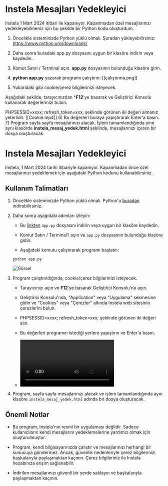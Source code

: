 # Instela Mesajları Yedekleyici

Instela 1 Mart 2024 itibari ile kapanıyor. Kapanmadan özel mesajlarınızı yedekleyebilmeniz için bu şekilde bir Python kodu oluşturdum.

1) Öncelikle sisteminizde Python yüklü olmalı. Şuradan yükleyebilirsiniz: https://www.python.org/downloads/

2) Daha sonra buradaki app.py dosyasını uygun bir klasöre indirin veya kaydedin.

3) Komut Satırı / Terminal açın. **app.py** dosyasının bulunduğu klasöre girin.

4) **python app.py** yazarak programı çalıştırın:
[[çalıştırma.png]]

5) Yukarıdaki gibi cookie/çerez bilgilerinizi isteyecek. 

Aşağıdaki şekilde, tarayıcınızdan ***F12**'ye basarak ve Geliştirici Konsolu kullanarak değerlerinizi bulun.

PHPSESSID=xxxx; refresh_token=xxx; şeklinde görünen iki değeri almanız yeterlidir. 
[[Cookie.mp4]]
6) Bu değerleri buraya yapıştırarak Enter'a basın.
7) Program sayfa sayfa mesajlarınızı alacak. İşlem tamamlandığında yine aynı klasörde **instela_mesaj_yedek.html** şeklinde, mesajlarınızı içeren bir dosya oluşturacak.

# Instela Mesajları Yedekleyici

Instela, 1 Mart 2024 tarihi itibariyle kapanıyor. Kapanmadan önce özel mesajlarınızı yedeklemek için aşağıdaki Python kodunu kullanabilirsiniz.

## Kullanım Talimatları

1. Öncelikle sisteminizde Python yüklü olmalı. Python'u [buradan](https://www.python.org/downloads/) indirebilirsiniz.

2. Daha sonra aşağıdaki adımları izleyin:

    - Bu [linkten](https://github.com/thedewil/InstelaMesajYedek/raw/main/app.py) `app.py` dosyasını indirin veya uygun bir klasöre kaydedin.
    
    - Komut Satırı / Terminal'i açın ve `app.py` dosyasının bulunduğu klasöre gidin.
    
    - Aşağıdaki komutu çalıştırarak programı başlatın:
    ```
    python app.py
    ```
    ![Görsel](https://github.com/thedewil/InstelaMesajYedek/raw/main/çalıştırma.png)

3. Program çalıştırıldığında, cookie/çerez bilgilerinizi isteyecek.

    - Tarayıcınızı açın ve **F12**'ye basarak Geliştirici Konsolu'nu açın.
    
    - Geliştirici Konsolu'nda, "Application" veya "Uygulama" sekmesine gidin ve "Cookies" veya "Çerezler" altında Instela web sitesinin çerezlerini bulun.
    
    - PHPSESSID=xxxx; refresh_token=xxx; şeklinde görünen iki değeri alın.
    
    - Bu değerleri programın istediği yerlere yapıştırın ve Enter'a basın.
    - ![Video](https://github.com/thedewil/InstelaMesajYedek/raw/main/Cookie.mp4)

4. Program, sayfa sayfa mesajlarınızı alacak ve işlem tamamlandığında aynı klasöre `instela_mesaj_yedek.html` adında bir dosya oluşturacak.

## Önemli Notlar

- Bu program, Instela'nın resmi bir uygulaması değildir. Sadece kullanıcıların kendi mesajlarını yedeklemelerine yardımcı olmak için oluşturulmuştur.

- Program, kendi bilgisayarınızda çalıştır ve mesajlarınızı herhangi bir sunucuya göndermez. Ancak, güvenlik nedenleriyle çerez bilgilerinizi başkalarıyla paylaşmaktan kaçının. Çerez bilgileriniz ile Instela hesabınıza erişim sağlanabilir.

- İndirilen mesajlarınızı güvenli bir yerde saklayın ve başkalarıyla paylaşmaktan kaçının.
